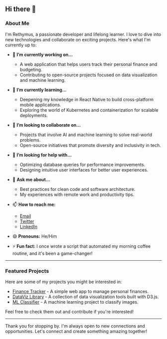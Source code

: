 ## Hi there 👋

<!--
**Rethymus/Rethymus** is a ✨ _special_ ✨ repository because its `README.md` (this file) appears on your GitHub profile.

Here's a little about me and what I'm up to:
-->

### About Me
I'm Rethymus, a passionate developer and lifelong learner. I love to dive into new technologies and collaborate on exciting projects. Here's what I'm currently up to:

- 🔭 **I’m currently working on...** 
  - A web application that helps users track their personal finance and budgeting.
  - Contributing to open-source projects focused on data visualization and machine learning.

- 🌱 **I’m currently learning...** 
  - Deepening my knowledge in React Native to build cross-platform mobile applications.
  - Exploring the world of Kubernetes and containerization for scalable deployments.

- 👯 **I’m looking to collaborate on...** 
  - Projects that involve AI and machine learning to solve real-world problems.
  - Open-source initiatives that promote diversity and inclusivity in tech.

- 🤔 **I’m looking for help with...** 
  - Optimizing database queries for performance improvements.
  - Designing intuitive user interfaces for better user experiences.

- 💬 **Ask me about...** 
  - Best practices for clean code and software architecture.
  - My experiences with remote work and productivity tips.

- 📫 **How to reach me:** 
  - [Email](mailto:rethymus@example.com)
  - [Twitter](https://twitter.com/RethymusDev)
  - [LinkedIn](https://www.linkedin.com/in/Rethymus)

- 😄 **Pronouns:** He/Him

- ⚡ **Fun fact:** I once wrote a script that automated my morning coffee routine, and it's been a game-changer!

---

### Featured Projects
Here are some of my projects you might be interested in:

- [Finance Tracker](https://github.com/Rethymus/finance-tracker) - A simple web app to manage personal finances.
- [DataViz Library](https://github.com/Rethymus/dataviz-library) - A collection of data visualization tools built with D3.js.
- [ML Classifier](https://github.com/Rethymus/ml-classifier) - A machine learning project to classify images.

Feel free to check them out and contribute if you're interested!

---

Thank you for stopping by. I'm always open to new connections and opportunities. Let's connect and create something amazing together!
